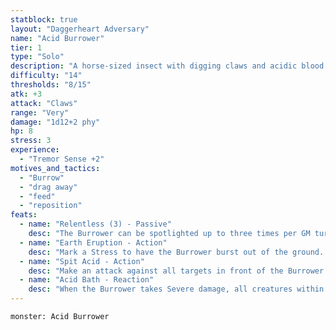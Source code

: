 ```yaml
---
statblock: true
layout: "Daggerheart Adversary"
name: "Acid Burrower"
tier: 1
type: "Solo"
description: "A horse-sized insect with digging claws and acidic blood."
difficulty: "14"
thresholds: "8/15"
atk: +3
attack: "Claws"
range: "Very"
damage: "1d12+2 phy"
hp: 8
stress: 3
experience:
  - "Tremor Sense +2"
motives_and_tactics:
  - "Burrow"
  - "drag away"
  - "feed"
  - "reposition"
feats:
  - name: "Relentless (3) - Passive"
    desc: "The Burrower can be spotlighted up to three times per GM turn. Spend Fear as usual to spotlight them."
  - name: "Earth Eruption - Action"
    desc: "Mark a Stress to have the Burrower burst out of the ground. All creatures within Very Close range must succeed on an Agility Reaction Roll or be knocked over, making them Vulnerable until they next act."
  - name: "Spit Acid - Action"
    desc: "Make an attack against all targets in front of the Burrower within Close range. Targets the Burrower succeeds against take 2d6 physical damage and must mark an Armor Slot without receiving its benefits (they can still use armor to reduce the damage). If they can’t mark an Armor Slot, they must mark an additional HP and you gain a Fear."
  - name: "Acid Bath - Reaction"
    desc: "When the Burrower takes Severe damage, all creatures within Close range are bathed in their acidic blood, taking 1d10 physical damage. This splash covers the ground within Very Close range with blood, and all creatures other than the Burrower who move through it take 1d6 physical damage."
---
```


```statblock
monster: Acid Burrower
```